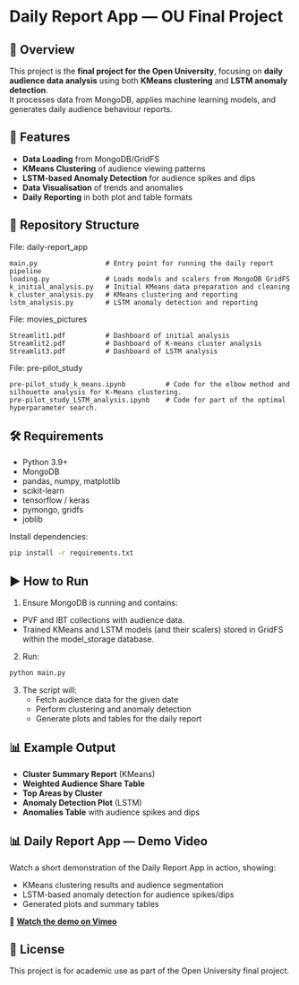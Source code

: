 # Daily Report App — OU Final Project

## 📌 Overview
This project is the **final project for the Open University**, focusing on **daily audience data analysis** using both **KMeans clustering** and **LSTM anomaly detection**.  
It processes data from MongoDB, applies machine learning models, and generates daily audience behaviour reports.

## 🚀 Features
- **Data Loading** from MongoDB/GridFS
- **KMeans Clustering** of audience viewing patterns
- **LSTM-based Anomaly Detection** for audience spikes and dips
- **Data Visualisation** of trends and anomalies
- **Daily Reporting** in both plot and table formats

## 📂 Repository Structure
File: daily-report_app
```
main.py                 # Entry point for running the daily report pipeline
loading.py              # Loads models and scalers from MongoDB GridFS
k_initial_analysis.py   # Initial KMeans data preparation and cleaning
k_cluster_analysis.py   # KMeans clustering and reporting
lstm_analysis.py        # LSTM anomaly detection and reporting
```
File: movies_pictures
```
Streamlit1.pdf          # Dashboard of initial analysis
Streamlit2.pdf          # Dashboard of K-means cluster analysis
Streamlit3.pdf          # Dashboard of LSTM analysis
```

File: pre-pilot_study
```
pre-pilot_study_k_means.ipynb          # Code for the elbow method and silhouette analysis for K-Means clustering.
pre-pilot_study_LSTM_analysis.ipynb    # Code for part of the optimal hyperparameter search.
```

## 🛠 Requirements
- Python 3.9+
- MongoDB
- pandas, numpy, matplotlib
- scikit-learn
- tensorflow / keras
- pymongo, gridfs
- joblib

Install dependencies:
```bash
pip install -r requirements.txt
```

## ▶️ How to Run

1. Ensure MongoDB is running and contains:
- PVF and IBT collections with audience data.
- Trained KMeans and LSTM models (and their scalers) stored in GridFS within the model_storage database.

2. Run:
```bash
python main.py
```

3. The script will:
   - Fetch audience data for the given date
   - Perform clustering and anomaly detection
   - Generate plots and tables for the daily report

## 📊 Example Output
- **Cluster Summary Report** (KMeans)
- **Weighted Audience Share Table**
- **Top Areas by Cluster**
- **Anomaly Detection Plot** (LSTM)
- **Anomalies Table** with audience spikes and dips

## 📊 Daily Report App — Demo Video

Watch a short demonstration of the Daily Report App in action, showing:
- KMeans clustering results and audience segmentation
- LSTM-based anomaly detection for audience spikes/dips
- Generated plots and summary tables

🎥 **[Watch the demo on Vimeo](https://vimeo.com/1108743344?share=copy#t=58.467)**


## 📄 License
This project is for academic use as part of the Open University final project.
